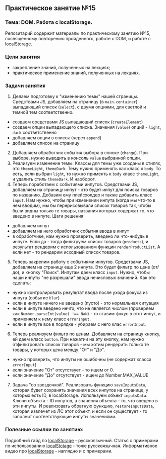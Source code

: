 ## Практическое занятие №15

### Тема: DOM. Работа с localStorage.

Репозитарий содержит материалы по практическому занятию №15, посвященному повторению пройденного, работе с DOM, и работе с localStorage.

### Цели занятия
- закрепление знаний, полученных на лекциях;
- практическое применение знаний, полученных на лекциях.

### Задачи занятия
1. Делаем подготовку к "изменению темы" нашей страницы. Средствами JS, добавляем на страницу (в `main.container`) выпадающий список (`select`), с двумя опциями, для светлой и темной тем соответственно.
 - создаем средствами JS выпадающий список (`createElement`)
 - создаем опции выпадающего списка. Значения (`value`) опций - `light`, `dark` соответственно
 - добавляем опции в список (через `append`)
 - добавляем список на страницу
2. Добавляем обработчик события выбора в списке (`change`). При выборе, нужно выводить в консоль `value` выбранной опции.
3. Реализуем изменение темы. Классы для темы уже созданы в стилях, это `themeLight`, `themeDark`. Тему нужно применять как класс к `body`. То есть, если выбран `light`, то нужно применть к `body` класс `themeLight`, и удалить стиль `themeDark`. И наоборот.
4. Теперь поработаем с событиями инпутов. Средствами JS, добавляем на страницу инпут - это будет инпут для поиска товаров по названию. Добавим ему плейсхолдер и также добавить класс `input`. Нам нужно, чтобы при изменении инпута (когда мы что-то в нем вводим), мы бы перерисовывали список товаров так, чтобы были видны только те товары, названия которых содержат то, что введено в инпуте. Шаги решения:
 - добавляем инпут
 - добавляем на него обработчик события ввода в инпут
 - в обработчике, нам нужно проверить, введено ли что-нибудь в инпуте. Если да - тогда фильтруем список товаров (`products`), и результат рендерим с использованием функции `renderProductList`. А если нет - то рендерим исходный список товаров.
5. Теперь закрепим работу с событиями инпутов. Средствами JS, добавляем на страницу еще 2 инпута. Это будет фильтр по цене (от/до), и кнопку "Поиск". Инпутам даем класс `input`. Нужно, чтобы наши инпуты "не разрешали" ввода нечисловых значений. Как это сделать:
 - нужно контролировать результат ввода после ухода фокуса из инпута (событие `blur`)
 - если в инпуте ничего не введено (пусто) - это нормальная ситуация
 - если в инпуте введено нечто, что не является числом (проверяем как `Number.parseInt(value) !== NaN`) - то ставим фокус в этот инпут, и применяем к нему класс `errorInput`.
 - если в инпуте все в порядке - убираем с него клас `errorInput`.
6. Теперь реализуем фильтр по ценам. Добавляем на страницу кнопку, ей даем класс `button`. При нажатии на эту кнопку, нам нужно отфильтровать список товаров - мы хотим рендерить только те товары, у которых цена между "От" и "До".
 - нужно проверить, что инпуты не ошибочны (не содержат класса `errorInput`)
 - если значение "От" отсутствует - то ищем от 0.
 - если значение "До" отсутствует - ищем до Number.MAX_VALUE
7. Задача "со звездочкой". Реализовать функцию `saveInputsData`, которая будет сохранять значения всех инпутов на странице, у которых есть ID, в localStorage. Используем объект `inputsData`. Ключи объекта - ID инпутов, а значения объекта - то, что введено в эти инпуты. И реализовать обратную функцию, `restoreInputsData`, которая извлечет из ЛС этот объект, и если он существует - то заполнит соответствующие инпуты значениями.

### Полезные ссылки по занятию:
Подробный гайд по [localStorage](https://learn.javascript.ru/localstorage) - русскоязычный.
Статья с примерами по использованию [localStotage](https://habr.com/ru/articles/496348/) - тоже русскоязычная.
Информативное видео про [localStorage](https://www.youtube.com/watch?v=3-bZ7gLVSzo) - наглядно и с примерами.